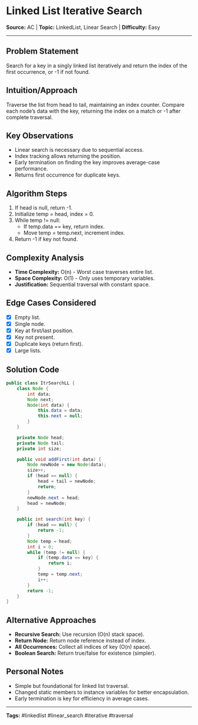 # Linked List Iterative Search

**Source:** AC | **Topic:** LinkedList, Linear Search | **Difficulty:** Easy

---

## Problem Statement
Search for a key in a singly linked list iteratively and return the index of the first occurrence, or -1 if not found.

## Intuition/Approach
Traverse the list from head to tail, maintaining an index counter. Compare each node’s data with the key, returning the index on a match or -1 after complete traversal.

## Key Observations
- Linear search is necessary due to sequential access.
- Index tracking allows returning the position.
- Early termination on finding the key improves average-case performance.
- Returns first occurrence for duplicate keys.

## Algorithm Steps
1. If head is null, return -1.
2. Initialize temp = head, index = 0.
3. While temp != null:
   - If temp.data == key, return index.
   - Move temp = temp.next, increment index.
4. Return -1 if key not found.

## Complexity Analysis
- **Time Complexity:** O(n) - Worst case traverses entire list.
- **Space Complexity:** O(1) - Only uses temporary variables.
- **Justification:** Sequential traversal with constant space.

## Edge Cases Considered
- [x] Empty list.
- [x] Single node.
- [x] Key at first/last position.
- [x] Key not present.
- [x] Duplicate keys (return first).
- [x] Large lists.

## Solution Code
```java
public class ItrSearchLL {
    class Node {
        int data;
        Node next;
        Node(int data) {
            this.data = data;
            this.next = null;
        }
    }

    private Node head;
    private Node tail;
    private int size;

    public void addFirst(int data) {
        Node newNode = new Node(data);
        size++;
        if (head == null) {
            head = tail = newNode;
            return;
        }
        newNode.next = head;
        head = newNode;
    }

    public int search(int key) {
        if (head == null) {
            return -1;
        }
        Node temp = head;
        int i = 0;
        while (temp != null) {
            if (temp.data == key) {
                return i;
            }
            temp = temp.next;
            i++;
        }
        return -1;
    }
}
```

## Alternative Approaches
- **Recursive Search:** Use recursion (O(n) stack space).
- **Return Node:** Return node reference instead of index.
- **All Occurrences:** Collect all indices of key (O(n) space).
- **Boolean Search:** Return true/false for existence (simpler).

## Personal Notes
- Simple but foundational for linked list traversal.
- Changed static members to instance variables for better encapsulation.
- Early termination is key for efficiency in average cases.

---
**Tags:** #linkedlist #linear_search #iterative #traversal